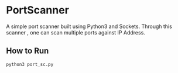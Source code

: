 # PortScanner
A simple port scanner built using Python3 and Sockets.
Through this scanner , one can scan multiple ports against IP Address.
## How to Run
```
python3 port_sc.py
```
